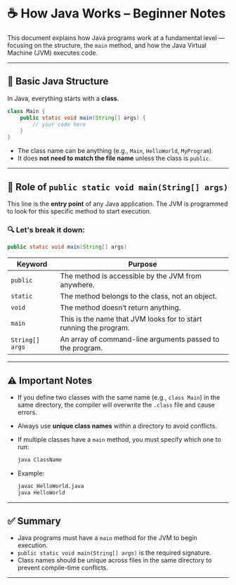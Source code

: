 # ☕ How Java Works – Beginner Notes

This document explains how Java programs work at a fundamental level — focusing on the structure, the `main` method, and how the Java Virtual Machine (JVM) executes code.

---

## 📌 Basic Java Structure

In Java, everything starts with a **class**.

```java
class Main {
    public static void main(String[] args) {
        // your code here
    }
}
```

- The class name can be anything (e.g., `Main`, `HelloWorld`, `MyProgram`).
- It does **not need to match the file name** unless the class is `public`.

---

## 🚀 Role of `public static void main(String[] args)`

This line is the **entry point** of any Java application. The JVM is programmed to look for this specific method to start execution.

### 🔍 Let's break it down:

```java
public static void main(String[] args)
```

| Keyword      | Purpose                                                                 |
|--------------|-------------------------------------------------------------------------|
| `public`     | The method is accessible by the JVM from anywhere.                      |
| `static`     | The method belongs to the class, not an object.                         |
| `void`       | The method doesn’t return anything.                                     |
| `main`       | This is the name that JVM looks for to start running the program.       |
| `String[] args` | An array of command-line arguments passed to the program.           |

---

## ⚠️ Important Notes

- If you define two classes with the same name (e.g., `class Main`) in the same directory, the compiler will overwrite the `.class` file and cause errors.
- Always use **unique class names** within a directory to avoid conflicts.
- If multiple classes have a `main` method, you must specify which one to run:
  
  ```bash
  java ClassName
  ```

- Example:
  
  ```bash
  javac HelloWorld.java
  java HelloWorld
  ```

---

## ✅ Summary

- Java programs must have a `main` method for the JVM to begin execution.
- `public static void main(String[] args)` is the required signature.
- Class names should be unique across files in the same directory to prevent compile-time conflicts.

---
```

